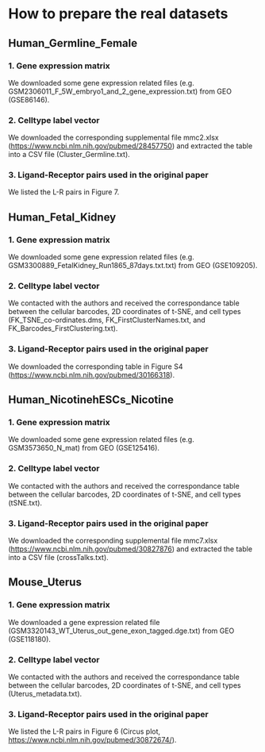 # How to prepare the real datasets

## Human_Germline_Female
### 1. Gene expression matrix
We downloaded some gene expression related files (e.g. GSM2306011_F_5W_embryo1_and_2_gene_expression.txt) from GEO (GSE86146).

### 2. Celltype label vector
We downloaded the corresponding supplemental file mmc2.xlsx (https://www.ncbi.nlm.nih.gov/pubmed/28457750) and extracted the table into a CSV file (Cluster_Germline.txt).

### 3. Ligand-Receptor pairs used in the original paper
We listed the L-R pairs in Figure 7.


## Human_Fetal_Kidney
### 1. Gene expression matrix
We downloaded some gene expression related files (e.g. GSM3300889_FetalKidney_Run1865_87days.txt.txt) from GEO (GSE109205).

### 2. Celltype label vector
We contacted with the authors and received the correspondance table between the cellular barcodes, 2D coordinates of t-SNE, and cell types (FK_TSNE_co-ordinates.dms, FK_FirstClusterNames.txt, and FK_Barcodes_FirstClustering.txt).

### 3. Ligand-Receptor pairs used in the original paper
We downloaded the corresponding table in Figure S4 (https://www.ncbi.nlm.nih.gov/pubmed/30166318).


## Human_NicotinehESCs_Nicotine
### 1. Gene expression matrix
We downloaded some gene expression related files (e.g. GSM3573650_N_mat) from GEO (GSE125416).

### 2. Celltype label vector
We contacted with the authors and received the correspondance table between the cellular barcodes, 2D coordinates of t-SNE, and cell types (tSNE.txt).

### 3. Ligand-Receptor pairs used in the original paper
We downloaded the corresponding supplemental file mmc7.xlsx (https://www.ncbi.nlm.nih.gov/pubmed/30827876) and extracted the table into a CSV file (crossTalks.txt).


## Mouse_Uterus
### 1. Gene expression matrix
We downloaded a gene expression related file (GSM3320143_WT_Uterus_out_gene_exon_tagged.dge.txt) from GEO (GSE118180).

### 2. Celltype label vector
We contacted with the authors and received the correspondance table between the cellular barcodes, 2D coordinates of t-SNE, and cell types (Uterus_metadata.txt).

### 3. Ligand-Receptor pairs used in the original paper
We listed the L-R pairs in Figure 6 (Circus plot, https://www.ncbi.nlm.nih.gov/pubmed/30872674/).
